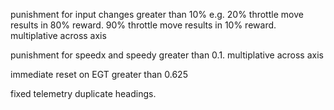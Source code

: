 punishment for input changes greater than 10%
e.g.
	20% throttle move results in 80% reward.
	90% throttle move results in 10% reward.
multiplative across axis

punishment for speedx and speedy greater than 0.1.
multiplative across axis


immediate reset on EGT greater than 0.625

fixed telemetry duplicate headings.